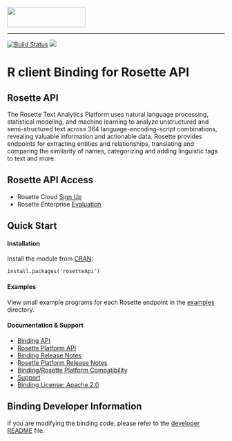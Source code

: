 <a href="https://www.rosette.com"><img src="https://s3.amazonaws.com/styleguide.basistech.com/logos/rosette-logo.png" width="181" height="47" /></a>

---

[![Build Status](https://travis-ci.org/rosette-api/R-Binding.svg?branch=develop)](https://travis-ci.org/rosette-api/R-Binding) ![](https://img.shields.io/cran/v/rosetteApi.svg?colorB=bright%20green&style=flat)

# R client Binding for Rosette API

## Rosette API
The Rosette Text Analytics Platform uses natural language processing, statistical modeling, and machine learning to
analyze unstructured and semi-structured text across 364 language-encoding-script combinations, revealing valuable
information and actionable data. Rosette provides endpoints for extracting entities and relationships, translating and
comparing the similarity of names, categorizing and adding linguistic tags to text and more.

## Rosette API Access
- Rosette Cloud [Sign Up](https://developer.rosette.com/signup)
- Rosette Enterprise [Evaluation](https://www.rosette.com/product-eval/)

## Quick Start

#### Installation
Install the module from [CRAN](https://CRAN.R-project.org/package=rosetteApi):
```
install.packages('rosetteApi')
```

#### Examples
View small example programs for each Rosette endpoint
in the [examples](https://github.com/rosette-api/R-Binding/tree/develop/examples) directory.

#### Documentation & Support
- [Binding API](https://cran.r-project.org/web/packages/rosetteApi/rosetteApi.pdf)
- [Rosette Platform API](https://developer.rosette.com/features-and-functions)
- [Binding Release Notes](https://github.com/rosette-api/R-Binding/wiki/Release-Notes)
- [Rosette Platform Release Notes](https://support.rosette.com/hc/en-us/articles/360018354971-Release-Notes)
- [Binding/Rosette Platform Compatibility](https://developer.rosette.com/features-and-functions?r#)
- [Support](https://support.rosette.com)
- [Binding License: Apache 2.0](https://github.com/rosette-api/R-Binding/blob/develop/LICENSE)

## Binding Developer Information
If you are modifying the binding code, please refer to the [developer README](https://github.com/rosette-api/R-Binding/blob/develop/DEVELOPER.md) file.
